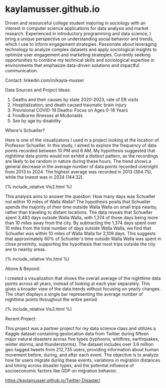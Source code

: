 # kaylamusser.github.io
Driven and resourceful college student majoring in sociology with an interest in computer science applications for data analysis and market research. Experienced in introductory programming and data science, I bring a unique perspective on understanding social behavior and trends, which I use to inform engagement strategies. Passionate about leveraging technology to analyze complex datasets and apply sociological insights to optimize user engagement and marketing strategies. Currently seeking opportunities to combine my technical skills and sociological expertise in environments that emphasize data-driven solutions and impactful communication.

Contact: linkedin.com/in/kayla-musser

Data Sources and Project Ideas: 
1. Deaths and their causes by state 2020-2023, rate of ER visits
2. Hospitalization, and death caused traumatic brain injury
3. Provisional COVID-19 Deaths: Focus on Ages 0-18 Years
4. Foodborne illnesses at Mcdonalds
5. Sex by age by disability

Where's Schueller?

Here is one of the visualizatons I used in a project looking at the location of Professor Schueller. In this study, I aimed to explore the frequency of data points recorded between 10 PM and 6 AM. My hypothesis suggested that nighttime data points would not exhibit a distinct pattern, as the recordings are likely to be random in nature during these hours. The trend shows a general decrease in the average number of data points recorded overnight from 2013 to 2024. The highest average was recorded in 2013 (364.75), while the lowest was in 2024 (144.32).

{% include_relative Vis2.html %}

This analysis aims to answer the question: How many days was Schueller not within 10 miles of Walla Walla? The hypothesis posits that Schueller spends the majority of their time outside Walla Walla on small trips nearby, rather than traveling to distant locations. The data reveals that Schueller spent 3,483 days outside Walla Walla, with 1,374 of those days being more than 10 miles away from the city. By subtracting the 1,374 days spent over 10 miles from the total number of days outside Walla Walla, we find that Schueller was within 10 miles of Walla Walla for 2,109 days. This suggests that approximately 60% of Schueller's time outside Walla Walla was spent in close proximity, supporting the hypothesis that most trips outside the city are to nearby areas.


{% include_relative Vis.html %}


Above & Beyond:


I created a visualization that shows the overall average of the nighttime data points across all years, instead of looking at each year separately. This gives a broader view of the data trends without focusing on yearly changes. The chart displays a single bar representing the average number of nighttime points throughout the entire period.

{% include_relative Vis3.html %}

Recent Project: 

This project was a partner project for my data science class and utilizes a Kaggle dataset containing geolocation data from Twitter during fifteen major natural disasters across five types (typhoons, wildfires, earthquakes, winter storms, and thunderstorms). The dataset includes over 3.6 million geo-tagged tweets from 212,735 users, providing information about human movement before, during, and after each event. The objective is to analyze how far users migrate during these events, variations in migration distances and timing across disaster types, and the potential influence of socioeconomic factors like GDP on migration behavior.

https://kaylamusser.github.io/Twitter-Disaster/



